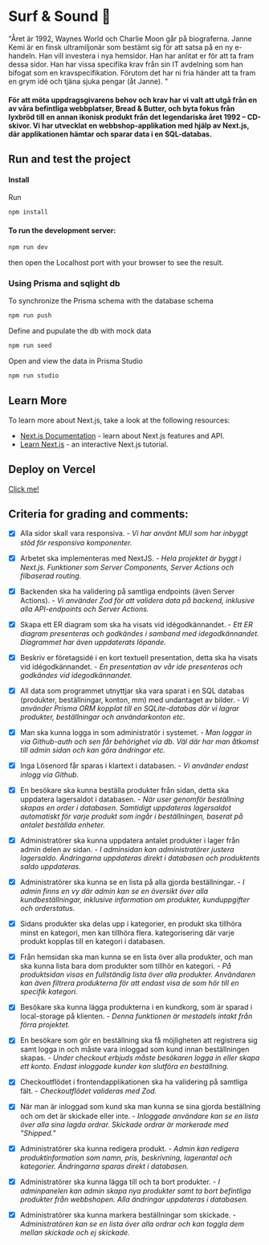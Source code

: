 # Surf & Sound 📀

"Året är 1992, Waynes World och Charlie Moon
går på biograferna. Janne Kemi är en finsk ultramiljonär som bestämt sig för att satsa på en ny e-handeln. Han vill investera i nya hemsidor. Han har anlitat er för att ta fram dessa sidor. Han har vissa specifika krav från sin IT avdelning som han bifogat som en kravspecifikation. Förutom det har ni fria händer att ta fram en grym idé och tjäna sjuka pengar (åt Janne).
"

#### För att möta uppdragsgivarens behov och krav har vi valt att utgå från en av våra befintliga webbplatser, Bread & Butter, och byta fokus från lyxbröd till en annan ikonisk produkt från det legendariska året 1992 – CD-skivor. Vi har utvecklat en webbshop-applikation med hjälp av Next.js, där applikationen hämtar och sparar data i en SQL-databas. 


## Run and test the project

#### Install

Run

```bash
npm install
```

#### To run the development server:

```bash
npm run dev
```

then open the Localhost port with your browser to see the result.


### Using Prisma and sqlight db

To synchronize the Prisma schema with the database schema

```bash
npm run push
```

Define and pupulate the db with mock data

```bash
npm run seed
```

Open and view the data in Prisma Studio

```bash
npm run studio
```

## Learn More

To learn more about Next.js, take a look at the following resources:

- [Next.js Documentation](https://nextjs.org/docs) - learn about Next.js features and API.
- [Learn Next.js](https://nextjs.org/learn) - an interactive Next.js tutorial.

## Deploy on Vercel

[Click me!](https://nextjs-webshop-ts-react-bread-butter-illubht4h.vercel.app/)

## Criteria for grading and comments:

- [x] Alla sidor skall vara responsiva. - *Vi har använt MUI som har inbyggt stöd för responsiva komponenter.*

- [x] Arbetet ska implementeras med NextJS. - *Hela projektet är byggt i Next.js. Funktioner som Server Components, Server Actions och filbaserad routing.*

- [x] Backenden ska ha validering på samtliga endpoints (även Server Actions). - *Vi använder Zod för att validera data på backend, inklusive alla API-endpoints och Server Actions.*

- [x] Skapa ett ER diagram som ska ha visats vid idégodkännandet. - *Ett ER diagram presenteras och godkändes i samband med idegodkännandet. Diagrammet har även uppdaterats löpande.*

- [x] Beskriv er företagsidé i en kort textuell presentation, detta ska ha visats vid idégodkännandet. - *En presentation av vår ide presenteras och godkändes vid idegodkännandet.*

- [x] All data som programmet utnyttjar ska vara sparat i en SQL databas (produkter, beställningar, konton, mm) med undantaget av bilder. - *Vi använder Prisma ORM kopplat till en SQLite-databas där vi lagrar produkter, beställningar och användarkonton etc.*

- [x] Man ska kunna logga in som administratör i systemet. - *Man loggar in via Github-auth och sen får behörighet via db. Väl där har man åtkomst till admin sidan och kan göra ändringar etc.*

- [x] Inga Lösenord får sparas i klartext i databasen. - *Vi använder endast inlogg via Github.*

- [x] En besökare ska kunna beställa produkter från sidan, detta ska uppdatera lagersaldot i databasen. - *När user genomför beställning skapas en order i databasen. Samtidigt uppdateras lagersaldot automatiskt för varje produkt som ingår i beställningen, baserat på antalet beställda enheter.*

- [x] Administratörer ska kunna uppdatera antalet produkter i lager från admin delen av sidan. - *I adminsidan kan administratörer justera lagersaldo. Ändringarna uppdateras direkt i databasen och produktents saldo uppdateras.*

- [x] Administratörer ska kunna se en lista på alla gjorda beställningar. - *I admin finns en vy där admin kan se en översikt över alla kundbeställningar, inklusive information om produkter, kunduppgifter och orderstatus.*

- [x] Sidans produkter ska delas upp i kategorier, en produkt ska tillhöra minst en kategori, men kan tillhöra flera.
kategorisering där varje produkt kopplas till en kategori i databasen.

- [x] Från hemsidan ska man kunna se en lista över alla produkter, och man ska kunna lista bara dom produkter som tillhör en kategori. - *På produktsidan visas en fullständig lista över alla produkter. Användaren kan även filtrera produkterna för att endast visa de som hör till en specifik kategori.*

- [x] Besökare ska kunna lägga produkterna i en kundkorg, som är sparad i local-storage på klienten. - *Denna funktionen är mestadels intakt från förra projektet.*

- [x] En besökare som gör en beställning ska få möjligheten att registrera sig samt logga in och måste vara inloggad som kund innan beställningen skapas. - *Under checkout erbjuds måste besökaren logga in eller skapa ett konto. Endast inloggade kunder kan slutföra en beställning.*

- [x] Checkoutflödet i frontendapplikationen ska ha validering på samtliga fält. - *Checkoutflödet valideras med Zod.*

- [x] När man är inloggad som kund ska man kunna se sina gjorda beställning och om det är skickade eller inte. - *Inloggade användare kan se en lista över alla sina lagda ordrar. Skickade ordrar är markerade med "Shipped."*

- [x] Administratörer ska kunna redigera produkt. - *Admin kan redigera produktinformation som namn, pris, beskrivning, lagerantal och kategorier. Ändringarna sparas direkt i databasen.*

- [x] Administratörer ska kunna lägga till och ta bort produkter. - *I adminpanelen kan admin skapa nya produkter samt ta bort befintliga produkter från webbshopen. Alla ändringar uppdateras i databasen.*

- [x] Administratörer ska kunna markera beställningar som skickade. - *Administratören kan se en lista över alla ordrar och kan toggla dem mellan skickade och ej skickade.*
